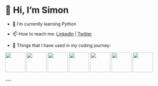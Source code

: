# 👋 Hi, I’m Simon

- 🌱 I’m currently learning Python
- 📫 How to reach me: [LinkedIn](https://www.linkedin.com/in/simonmably/ "LinkedIn Profile") | [Twitter](https://www.twitter.com/SimonMably "Twitter Profile")

- :information_desk_person: Things that I have used in my coding journey:

<p>
    <img src="https://cdn.jsdelivr.net/gh/devicons/devicon/icons/python/python-original.svg" height=64px>
    <img src="https://cdn.jsdelivr.net/gh/devicons/devicon/icons/html5/html5-original.svg" height=64px>
    <img src="https://cdn.jsdelivr.net/gh/devicons/devicon/icons/css3/css3-original.svg" height=64px>
    <img src="https://cdn.jsdelivr.net/gh/devicons/devicon/icons/bootstrap/bootstrap-original.svg" height=64px>
    <img src="https://cdn.jsdelivr.net/gh/devicons/devicon/icons/flask/flask-original.svg" height=64px>
    <img src="https://cdn.jsdelivr.net/gh/devicons/devicon/icons/git/git-original.svg" height=64px>
    <img src="https://cdn.jsdelivr.net/gh/devicons/devicon/icons/github/github-original.svg" height=64px>
</p>
<!---
markdown-original.svg
postgresql-original.svg
vscode-original.svg
gimp-original.svg
--->
---

<!---
SimonMably/SimonMably is a ✨ special ✨ repository because its `README.md` (this file) appears on your GitHub profile.
You can click the Preview link to take a look at your changes.
--->
